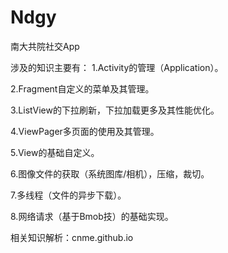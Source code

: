 # Ndgy
南大共院社交App

涉及的知识主要有：
1.Activity的管理（Application）。

2.Fragment自定义的菜单及其管理。

3.ListView的下拉刷新，下拉加载更多及其性能优化。

4.ViewPager多页面的使用及其管理。

5.View的基础自定义。

6.图像文件的获取（系统图库/相机），压缩，裁切。

7.多线程（文件的异步下载）。

8.网络请求（基于Bmob技）的基础实现。


相关知识解析：cnme.github.io
